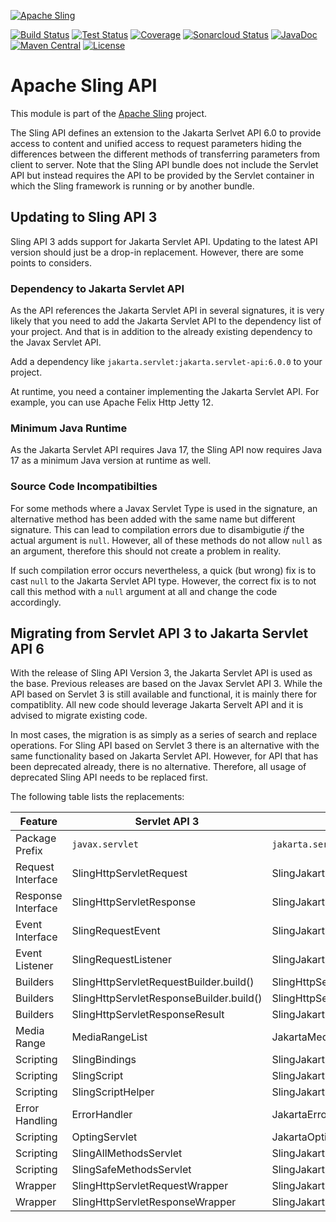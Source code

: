 [![Apache Sling](https://sling.apache.org/res/logos/sling.png)](https://sling.apache.org)

&#32;[![Build Status](https://ci-builds.apache.org/job/Sling/job/modules/job/sling-org-apache-sling-api/job/master/badge/icon)](https://ci-builds.apache.org/job/Sling/job/modules/job/sling-org-apache-sling-api/job/master/)&#32;[![Test Status](https://img.shields.io/jenkins/tests.svg?jobUrl=https://ci-builds.apache.org/job/Sling/job/modules/job/sling-org-apache-sling-api/job/master/)](https://ci-builds.apache.org/job/Sling/job/modules/job/sling-org-apache-sling-api/job/master/test/?width=800&height=600)&#32;[![Coverage](https://sonarcloud.io/api/project_badges/measure?project=apache_sling-org-apache-sling-api&metric=coverage)](https://sonarcloud.io/dashboard?id=apache_sling-org-apache-sling-api)&#32;[![Sonarcloud Status](https://sonarcloud.io/api/project_badges/measure?project=apache_sling-org-apache-sling-api&metric=alert_status)](https://sonarcloud.io/dashboard?id=apache_sling-org-apache-sling-api)&#32;[![JavaDoc](https://www.javadoc.io/badge/org.apache.sling/org.apache.sling.api.svg)](https://www.javadoc.io/doc/org.apache.sling/org.apache.sling.api)&#32;[![Maven Central](https://maven-badges.herokuapp.com/maven-central/org.apache.sling/org.apache.sling.api/badge.svg)](https://search.maven.org/#search%7Cga%7C1%7Cg%3A%22org.apache.sling%22%20a%3A%22org.apache.sling.api%22) [![License](https://img.shields.io/badge/License-Apache%202.0-blue.svg)](https://www.apache.org/licenses/LICENSE-2.0)

# Apache Sling API

This module is part of the [Apache Sling](https://sling.apache.org) project.

The Sling API defines an extension to the Jakarta Serlvet API 6.0 to
provide access to content and unified access to request
parameters hiding the differences between the different methods
of transferring parameters from client to server. Note that the
Sling API bundle does not include the Servlet API but instead
requires the API to be provided by the Servlet container in
which the Sling framework is running or by another bundle.

## Updating to Sling API 3

Sling API 3 adds support for Jakarta Servlet API. Updating to the latest API version should just be a drop-in replacement. However, there are some points to considers.

### Dependency to Jakarta Servlet API

As the API references the Jakarta Servlet API in several signatures, it is very likely that you need to add the Jakarta Servlet API to the dependency list of your project. And that is in addition to the already existing dependency to the Javax Servlet API.

Add a dependency like `jakarta.servlet:jakarta.servlet-api:6.0.0` to your project.

At runtime, you need a container implementing the Jakarta Servlet API. For example, you can use Apache Felix Http Jetty 12.

### Minimum Java Runtime

As the Jakarta Servlet API requires Java 17, the Sling API now requires Java 17 as a minimum Java version at runtime as well.

### Source Code Incompatibilties

For some methods where a Javax Servlet Type is used in the signature, an alternative method has been added with the same name but different signature. This can lead to compilation errors due to disambigutie *if* the actual argument is `null`. However, all of these methods do not allow `null` as an argument, therefore this should not create a problem in reality.

If such compilation error occurs nevertheless, a quick (but wrong) fix is to cast `null` to the Jakarta Servlet API type. However, the correct fix is to not call this method with a `null` argument at all and change the code accordingly.

## Migrating from Servlet API 3 to Jakarta Servlet API 6

With the release of Sling API Version 3, the Jakarta Servlet API is used as the base. Previous releases are based on the Javax Servlet API 3. While the API based on Servlet 3 is still available and functional, it is mainly there for compatiblity. All new code should leverage Jakarta Servelt API and it is advised to migrate existing code.

In most cases, the migration is as simply as a series of search and replace operations. For Sling API based on Servlet 3 there is an alternative with the same functionality based on Jakarta Servlet API. However, for API that has been deprecated already, there is no alternative. Therefore, all usage of deprecated Sling API needs to be replaced first.

The following table lists the replacements:

| Feature | Servlet API 3 | Jakarta Servlet API 6 |
| ------- | -------------- | --------------------- |
| Package Prefix | `javax.servlet` | `jakarta.servlet` |
| Request Interface | SlingHttpServletRequest | SlingJakartaHttpServletRequest |
| Response Interface | SlingHttpServletResponse | SlingJakartaHttpServletResponse |
| Event Interface | SlingRequestEvent | SlingJakartaRequestEvent |
| Event Listener | SlingRequestListener | SlingJakartaRequestListener |
| Builders | SlingHttpServletRequestBuilder.build() | SlingHttpServletRequestBuilder.buildJakartaRequest() |
| Builders | SlingHttpServletResponseBuilder.build() | SlingHttpServletResponseBuilder.buildJakartaResponse() |
| Builders | SlingHttpServletResponseResult | SlingJakartaHttpServletResponseResult |
| Media Range | MediaRangeList | JakartaMediaRangeList |
| Scripting | SlingBindings | SlingJakartaBindings |
| Scripting | SlingScript | SlingJakartaScript |
| Scripting | SlingScriptHelper | SlingJakartaScriptHelper |
| Error Handling | ErrorHandler | JakartaErrorHandler |
| Scripting | OptingServlet | JakartaOptinServlet |
| Scripting | SlingAllMethodsServlet | SlingJakartaAllMethodsServlet |
| Scripting | SlingSafeMethodsServlet | SlingJakartaSafeMethodsServlet |
| Wrapper | SlingHttpServletRequestWrapper | SlingJakartaHttpServletRequestWrapper |
| Wrapper | SlingHttpServletResponseWrapper | SlingJakartaHttpServletResponseWrapper |
